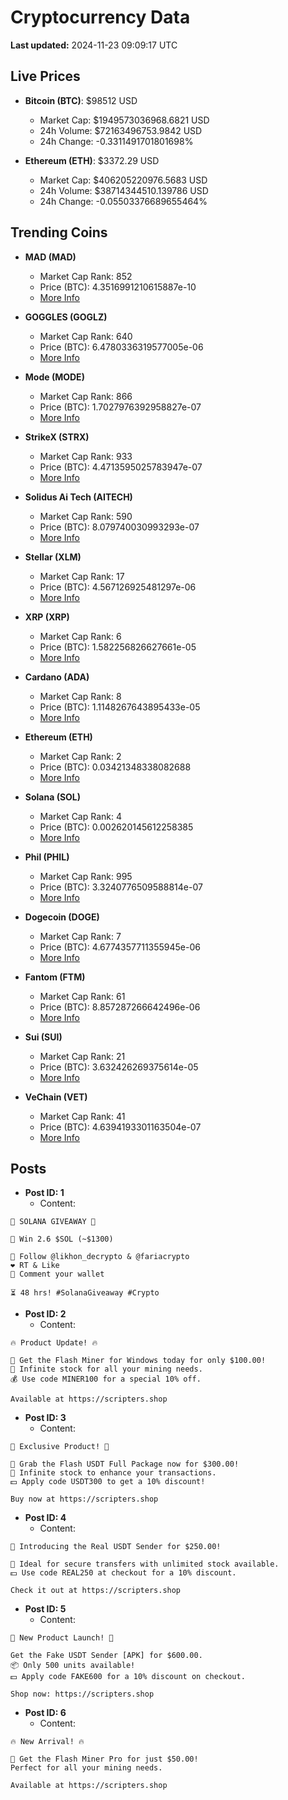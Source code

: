 # Cryptocurrency Data

**Last updated:** 2024-11-23 09:09:17 UTC

## Live Prices
- **Bitcoin (BTC)**: $98512 USD
  - Market Cap: $1949573036968.6821 USD
  - 24h Volume: $72163496753.9842 USD
  - 24h Change: -0.3311491701801698%

- **Ethereum (ETH)**: $3372.29 USD
  - Market Cap: $406205220976.5683 USD
  - 24h Volume: $38714344510.139786 USD
  - 24h Change: -0.05503376689655464%

## Trending Coins
- **MAD (MAD)**
  - Market Cap Rank: 852
  - Price (BTC): 4.3516991210615887e-10
  - [More Info](https://www.coingecko.com/en/coins/mad-2)

- **GOGGLES (GOGLZ)**
  - Market Cap Rank: 640
  - Price (BTC): 6.4780336319577005e-06
  - [More Info](https://www.coingecko.com/en/coins/goggles)

- **Mode (MODE)**
  - Market Cap Rank: 866
  - Price (BTC): 1.7027976392958827e-07
  - [More Info](https://www.coingecko.com/en/coins/mode)

- **StrikeX (STRX)**
  - Market Cap Rank: 933
  - Price (BTC): 4.4713595025783947e-07
  - [More Info](https://www.coingecko.com/en/coins/strike-x)

- **Solidus Ai Tech (AITECH)**
  - Market Cap Rank: 590
  - Price (BTC): 8.079740030993293e-07
  - [More Info](https://www.coingecko.com/en/coins/solidus-ai-tech)

- **Stellar (XLM)**
  - Market Cap Rank: 17
  - Price (BTC): 4.567126925481297e-06
  - [More Info](https://www.coingecko.com/en/coins/stellar)

- **XRP (XRP)**
  - Market Cap Rank: 6
  - Price (BTC): 1.582256826627661e-05
  - [More Info](https://www.coingecko.com/en/coins/xrp)

- **Cardano (ADA)**
  - Market Cap Rank: 8
  - Price (BTC): 1.1148267643895433e-05
  - [More Info](https://www.coingecko.com/en/coins/cardano)

- **Ethereum (ETH)**
  - Market Cap Rank: 2
  - Price (BTC): 0.03421348338082688
  - [More Info](https://www.coingecko.com/en/coins/ethereum)

- **Solana (SOL)**
  - Market Cap Rank: 4
  - Price (BTC): 0.002620145612258385
  - [More Info](https://www.coingecko.com/en/coins/solana)

- **Phil (PHIL)**
  - Market Cap Rank: 995
  - Price (BTC): 3.3240776509588814e-07
  - [More Info](https://www.coingecko.com/en/coins/phil)

- **Dogecoin (DOGE)**
  - Market Cap Rank: 7
  - Price (BTC): 4.6774357711355945e-06
  - [More Info](https://www.coingecko.com/en/coins/dogecoin)

- **Fantom (FTM)**
  - Market Cap Rank: 61
  - Price (BTC): 8.857287266642496e-06
  - [More Info](https://www.coingecko.com/en/coins/fantom)

- **Sui (SUI)**
  - Market Cap Rank: 21
  - Price (BTC): 3.632426269375614e-05
  - [More Info](https://www.coingecko.com/en/coins/sui)

- **VeChain (VET)**
  - Market Cap Rank: 41
  - Price (BTC): 4.6394193301163504e-07
  - [More Info](https://www.coingecko.com/en/coins/vechain)

## Posts
- **Post ID: 1**
  - Content:
```
🚀 SOLANA GIVEAWAY 🚀

🎁 Win 2.6 $SOL (~$1300)

🤝 Follow @likhon_decrypto & @fariacrypto
❤️ RT & Like
💬 Comment your wallet

⏳ 48 hrs! #SolanaGiveaway #Crypto
```

- **Post ID: 2**
  - Content:
```
🔥 Product Update! 🔥

🚀 Get the Flash Miner for Windows today for only $100.00!
🔋 Infinite stock for all your mining needs.
💰 Use code MINER100 for a special 10% off.

Available at https://scripters.shop
```

- **Post ID: 3**
  - Content:
```
🎁 Exclusive Product! 🎁

💸 Grab the Flash USDT Full Package now for $300.00!
🎉 Infinite stock to enhance your transactions.
💵 Apply code USDT300 to get a 10% discount!

Buy now at https://scripters.shop
```

- **Post ID: 4**
  - Content:
```
💎 Introducing the Real USDT Sender for $250.00!

💼 Ideal for secure transfers with unlimited stock available.
💵 Use code REAL250 at checkout for a 10% discount.

Check it out at https://scripters.shop
```

- **Post ID: 5**
  - Content:
```
🚀 New Product Launch! 🚀

Get the Fake USDT Sender [APK] for $600.00.
📦 Only 500 units available!
💵 Apply code FAKE600 for a 10% discount on checkout.

Shop now: https://scripters.shop
```

- **Post ID: 6**
  - Content:
```
🔥 New Arrival! 🔥

💸 Get the Flash Miner Pro for just $50.00!
Perfect for all your mining needs.

Available at https://scripters.shop
```

